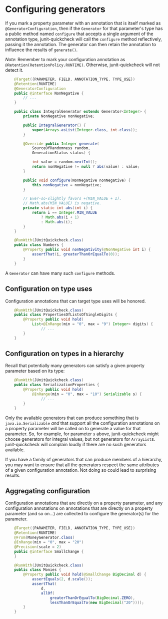 # Configuring generators

If you mark a property parameter with an annotation that is itself marked as
`@GeneratorConfiguration`, then if the `Generator` for that parameter's type
has a public method named `configure` that accepts a single argument of the
annotation type, junit-quickcheck will call the `configure` method
reflectively, passing it the annotation. The generator can then retain the
annotation to influence the results of `generate()`.

*Note*: Remember to mark your configuration annotation as
`@Retention(RetentionPolicy.RUNTIME)`. Otherwise, junit-quickcheck will not
detect it.

```java
    @Target({PARAMETER, FIELD, ANNOTATION_TYPE, TYPE_USE})
    @Retention(RUNTIME)
    @GeneratorConfiguration
    public @interface NonNegative {
        // ...
    }

    public class IntegralGenerator extends Generator<Integer> {
        private NonNegative nonNegative;

        public IntegralGenerator() {
            super(Arrays.asList(Integer.class, int.class));
        }

        @Override public Integer generate(
            SourceOfRandomness random,
            GenerationStatus status) {

            int value = random.nextInt();
            return nonNegative != null ? abs(value) : value;
        }

        public void configure(NonNegative nonNegative) {
            this.nonNegative = nonNegative;
        }

        // Ever-so-slightly favors +(MIN_VALUE + 1).
        // Math.abs(MIN_VALUE) is negative.
        private static int abs(int i) {
            return i == Integer.MIN_VALUE
                ? Math.abs(i + 1)
                : Math.abs(i);
        }
    }

    @RunWith(JUnitQuickcheck.class)
    public class Numbers {
        @Property public void nonNegativity(@NonNegative int i) {
            assertThat(i, greaterThanOrEqualTo(0));
        }
    }
```

A `Generator` can have many such `configure` methods.


## Configuration on type uses

Configuration annotations that can target type uses will be honored.

```java
    @RunWith(JUnitQuickcheck.class)
    public class PropertiesOfListsOfSingleDigits {
        @Property public void hold(
            List<@InRange(min = "0", max = "9") Integer> digits) {
                // ...
        }
    }
```


## Configuration on types in a hierarchy

Recall that potentially many generators can satisfy a given property parameter
based on its type:

```java
    @RunWith(JUnitQuickcheck.class)
    public class SerializationProperties {
        @Property public void hold(
            @InRange(min = "0", max = "10") Serializable s) {
                // ...
        }
    }
```

Only the available generators that can produce something that is
`java.io.Serializable` *and* that support all the configuration annotations on
a property parameter will be called on to generate a value for that parameter.
So, for example, for parameter `s` above, junit-quickcheck might choose
generators for integral values, but not generators for `ArrayList`s.
junit-quickcheck will complain loudly if there are no such generators
available.

If you have a family of generators that can produce members of a hierarchy,
you may want to ensure that all the generators respect the same attributes
of a given configuration annotation. Not doing so could lead to surprising
results.


## Aggregating configuration

Configuration annotations that are directly on a property parameter, and any
configuration annotations on annotations that are directly on a property
parameter (and so on...) are collected to configure the generator(s) for the
parameter.

```java
    @Target({PARAMETER, FIELD, ANNOTATION_TYPE, TYPE_USE})
    @Retention(RUNTIME)
    @From(MoneyGenerator.class)
    @InRange(min = "0", max = "20")
    @Precision(scale = 2)
    public @interface SmallChange {
    }

    @RunWith(JUnitQuickcheck.class)
    public class Monies {
        @Property public void hold(@SmallChange BigDecimal d) {
            assertEquals(2, d.scale());
            assertThat(
                d,
                allOf(
                    greaterThanOrEqualTo(BigDecimal.ZERO),
                    lessThanOrEqualTo(new BigDecimal("20"))));
        }
    }
```
